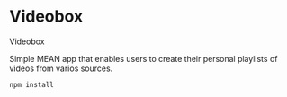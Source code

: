 # Videobox
Videobox

Simple MEAN app that enables users to create their personal playlists of videos from varios sources.

```
npm install
```
